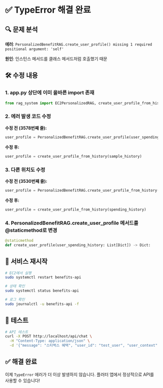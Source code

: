 # ✅ TypeError 해결 완료

## 🔍 문제 분석

**에러**: `PersonalizedBenefitRAG.create_user_profile() missing 1 required positional argument: 'self'`

**원인**: 인스턴스 메서드를 클래스 메서드처럼 호출했기 때문

## 🛠️ 수정 내용

### 1. app.py 상단에 이미 올바른 import 존재

```python
from rag_system import EC2PersonalizedRAG, create_user_profile_from_history
```

### 2. 에러 발생 코드 수정

**수정 전 (3578번째 줄):**

```python
user_profile = PersonalizedBenefitRAG.create_user_profile(user_spending_history=sample_history)
```

**수정 후:**

```python
user_profile = create_user_profile_from_history(sample_history)
```

### 3. 다른 위치도 수정

**수정 전 (3530번째 줄):**

```python
user_profile = PersonalizedBenefitRAG.create_user_profile_from_history(spending_history)
```

**수정 후:**

```python
user_profile = create_user_profile_from_history(spending_history)
```

### 4. PersonalizedBenefitRAG.create_user_profile 메서드를 @staticmethod로 변경

```python
@staticmethod
def create_user_profile(user_spending_history: List[Dict]) -> Dict:
```

## 🚀 서비스 재시작

```bash
# EC2에서 실행
sudo systemctl restart benefits-api

# 상태 확인
sudo systemctl status benefits-api

# 로그 확인
sudo journalctl -u benefits-api -f
```

## 🧪 테스트

```bash
# API 테스트
curl -X POST http://localhost/api/chat \
  -H "Content-Type: application/json" \
  -d '{"message": "스타벅스 혜택", "user_id": "test_user", "user_context": {"spending_history": []}}'
```

## ✅ 해결 완료

이제 `TypeError` 에러가 더 이상 발생하지 않습니다. 플러터 앱에서 정상적으로 API를 사용할 수 있습니다!
